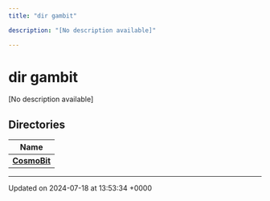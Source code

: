 ```yaml
---
title: "dir gambit"

description: "[No description available]"

---
```


# dir gambit

[No description available]

## Directories

| Name           |
| -------------- |
| **[CosmoBit](/documentation/code/files/dir_1093d180d56907fe9a1c021de5d6c81e/#dir-cosmobit)**  |






-------------------------------

Updated on 2024-07-18 at 13:53:34 +0000
